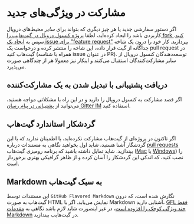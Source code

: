 # مشارکت در ویژگی‌های جدید
اگر دستور سفارشی جدید یا هر چیز دیگری که بتواند برای *سایر* محیط‌های دروپال کاربردی باشد را ایجاد کرده‌اید، لطفا [پروژه کنسول دروپال در گیت‌هایب را fork کنید](getting-the-project.md). سپس به [ایجاد یک issue برای "feature request"](creating-issues-and-pull-requests.md) بپردازید. کار خود را درون یک شاخه جداگانه از گیت قرار داده، این شاخه را منتشر کرده و درخواست یک pull request در گیت‌هاب کنید (همراه با شناسه issue در عنوان PR). توسعه‌دهندگان کنسول دروپال از سایر مشارکت‌کنندگان استقبال می‌کنند و اینکار نیز معمولا هر از چندگاهی صورت می‌پذیرد.

## دریافت پشتیبانی با تبدیل شدن به یک مشارکت‌کننده
اگر قصد مشارکت به کنسول دروپال را دارید و در این راه با مشکلاتی مواجه هستید، می‌توانید از [پشتیبانی در پیام رسان Gitter IM](https://gitter.im/hechoendrupal/DrupalConsole) استفاده کنید.

## گردشکار استاندارد گیت‌هاب
اگر تاکنون در پروژه‌ای از گیت‌هاب مشارکت نکرده‌اید، یا اطمینان ندارید که با این گردشگار آشنا هستید، شاید اول بخواهید نگاهی به مستندات درباره [pull requests](https://help.github.com/articles/using-pull-requests/) بیندازید. شاید تمایل داشته باشید که برنامه رومیزی گیت‌هاب ([Mac](https://mac.github.com) یا [Windows](https://windows.github.com)) را نصب کنید، که اندکی این گردشکار را آسان کرده و از ظاهر گرافیکی بهتری برخوردار است.

## Markdown به سبک گیت‌هاب
این مستندات توسط `GitHub Flavored Markdown` نگارش شده است، که درون گیت‌هاب به صورت HTML نمایش می‌یابد. اگر با Markdown آشنایی دارید، [GFL فقط چند ویژگی کوچک را افزوده است](https://help.github.com/articles/github-flavored-markdown/)، در غیر اینصورت شاید لازم باشد نگاهی به [مقدمات Markdown](https://help.github.com/articles/markdown-basics/) در گیت‌هایب بیندازید.
